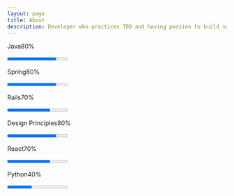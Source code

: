 ```yaml
---
layout: page
title: About
description: Developer who practices TDD and having passion to build software with Quality.
---
```


<div id="skills">
<div>
<p><span>Java</span><span>80%</span></p>
<progress value="80" max="100"></progress>
</div>
<div>
<p><span>Spring</span><span>80%</span></p>
<progress value="80" max="100"></progress>
</div>
<div>
<p><span>Rails</span><span>70%</span></p>
<progress value="70" max="100"></progress>
</div>
<div>
<p><span>Design Principles</span><span>80%</span></p>
<progress value="80" max="100"></progress>
</div>
<div>
<p><span>React</span><span>70%</span></p>
<progress value="70" max="100"></progress>
</div>

<div>
<p><span>Python</span><span>40%</span></p>
<progress value="40" max="100"></progress>
</div>
</div>




